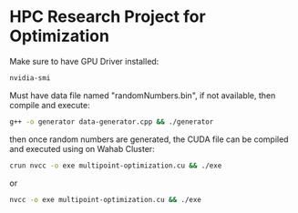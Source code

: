 # HPC Research Project for Optimization


Make sure to have GPU Driver installed:   
```bash
nvidia-smi
```

Must have data file named "randomNumbers.bin", if not available, 
then compile and execute:   
```bash
g++ -o generator data-generator.cpp && ./generator
```

then once random numbers are generated, the CUDA file can be compiled and executed using on Wahab Cluster:
```bash
crun nvcc -o exe multipoint-optimization.cu && ./exe
```
or   
```bash
nvcc -o exe multipoint-optimization.cu && ./exe
```

